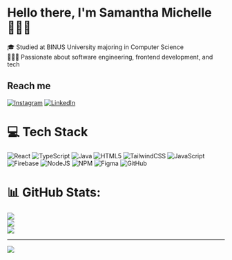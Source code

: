 # Hello there, I'm Samantha Michelle 🙋🏻‍♀️
🎓 Studied at BINUS University majoring in Computer Science<br>👩🏻‍💻 Passionate about software engineering, frontend development, and tech


## Reach me 
[![Instagram](https://img.shields.io/badge/Instagram-%23E4405F.svg?logo=Instagram&logoColor=white)](https://instagram.com/samantha_cel) [![LinkedIn](https://img.shields.io/badge/LinkedIn-%230077B5.svg?logo=linkedin&logoColor=white)](https://linkedin.com/in/SamanthaMichelle) 

# 💻 Tech Stack
![React](https://img.shields.io/badge/react-%2320232a.svg?style=for-the-badge&logo=react&logoColor=%2361DAFB) ![TypeScript](https://img.shields.io/badge/typescript-%23007ACC.svg?style=for-the-badge&logo=typescript&logoColor=white) ![Java](https://img.shields.io/badge/java-%23ED8B00.svg?style=for-the-badge&logo=openjdk&logoColor=white) ![HTML5](https://img.shields.io/badge/html5-%23E34F26.svg?style=for-the-badge&logo=html5&logoColor=white) ![TailwindCSS](https://img.shields.io/badge/tailwindcss-%2338B2AC.svg?style=for-the-badge&logo=tailwind-css&logoColor=white) ![JavaScript](https://img.shields.io/badge/javascript-%23323330.svg?style=for-the-badge&logo=javascript&logoColor=%23F7DF1E) ![Firebase](https://img.shields.io/badge/firebase-%23039BE5.svg?style=for-the-badge&logo=firebase) ![NodeJS](https://img.shields.io/badge/node.js-6DA55F?style=for-the-badge&logo=node.js&logoColor=white) ![NPM](https://img.shields.io/badge/NPM-%23CB3837.svg?style=for-the-badge&logo=npm&logoColor=white) ![Figma](https://img.shields.io/badge/figma-%23F24E1E.svg?style=for-the-badge&logo=figma&logoColor=white) ![GitHub](https://img.shields.io/badge/github-%23121011.svg?style=for-the-badge&logo=github&logoColor=white)
# 📊 GitHub Stats:
![](https://github-readme-stats.vercel.app/api?username=samanthacel&theme=dark&hide_border=true&include_all_commits=true&count_private=true)<br/>
![](https://github-readme-streak-stats.herokuapp.com/?user=samanthacel&theme=dark&hide_border=true)<br/>
![](https://github-readme-stats.vercel.app/api/top-langs/?username=samanthacel&theme=dark&hide_border=true&include_all_commits=true&count_private=true&layout=compact)

---
[![](https://visitcount.itsvg.in/api?id=samanthacel&icon=0&color=12)](https://visitcount.itsvg.in)
